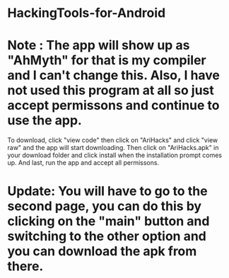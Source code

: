 # HackingTools-for-Android
# Note : The app will show up as "AhMyth" for that is my compiler and I can't change this. Also, I have not used this program at all so just accept permissons and continue to use the app.
To download, click "view code" then click on "AriHacks" and click "view raw" and the app will start downloading. Then click on "AriHacks.apk" in your download folder and click install when the installation prompt comes up. And last, run the app and accept all permissons.


# Update: You will have to go to the second page, you can do this by clicking on the "main" button and switching to the other option and you can download the apk from there.
